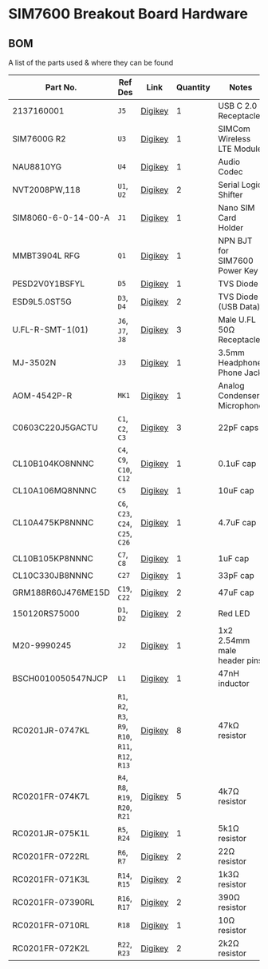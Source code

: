 # SIM7600 Breakout Board Hardware

## BOM

A list of the parts used & where they can be found

| Part No.            | Ref Des                                            | Link                                                                                                         | Quantity | Notes                         |
| ------------------- | -------------------------------------------------- | ------------------------------------------------------------------------------------------------------------ | -------- | ----------------------------- |
| 2137160001          | `J5`                                               | [Digikey](https://www.digikey.com/en/products/detail/molex/2137160001/13662558)                              | 1        | USB C 2.0 Receptacle          |
| SIM7600G R2         | `U3`                                               | [Digikey](https://www.digikey.com/en/products/detail/simcom-wireless-solutions-limited/SIM7600G-R2/15841466) | 1        | SIMCom Wireless LTE Module    |
| NAU8810YG           | `U4`                                               | [Digikey](https://www.digikey.com/en/products/detail/nuvoton-technology-corporation/NAU8810YG/4271435)       | 1        | Audio Codec                   |
| NVT2008PW,118       | `U1`, `U2`                                         | [Digikey](https://www.digikey.com/en/products/detail/nxp-usa-inc/nvt2008pw-118/2530413)                      | 2        | Serial Logic Shifter          |
| SIM8060-6-0-14-00-A | `J1`                                               | [Digikey](https://www.digikey.com/en/products/detail/gct/sim8060-6-0-14-00-a/9859630)                        | 1        | Nano SIM Card Holder          |
| MMBT3904L RFG       | `Q1`                                               | [Digikey](https://www.digikey.com/en/products/detail/taiwan-semiconductor-corporation/mmbt3904l-rfg/7357838) | 1        | NPN BJT for SIM7600 Power Key |
| PESD2V0Y1BSFYL      | `D5`                                               | [Digikey](https://www.digikey.com/en/products/detail/nexperia-usa-inc/pesd2v0y1bsfyl/8628181)                | 1        | TVS Diode                     |
| ESD9L5.0ST5G        | `D3`, `D4`                                         | [Digikey](https://www.digikey.com/en/products/detail/onsemi/ESD9L5-0ST5G/1693175)                            | 2        | TVS Diode (USB Data)          |
| U.FL-R-SMT-1(01)    | `J6`, `J7`, `J8`                                   | [Digikey](https://www.digikey.com/en/products/detail/hirose-electric-co-ltd/U-FL-R-SMT-1-01/3978494)         | 3        | Male U.FL 50Ω Receptacle      |
| MJ-3502N            | `J3`                                               | [Digikey](https://www.digikey.com/en/products/detail/cui-devices/MJ-3502N/281266)                            | 1        | 3.5mm Headphone Phone Jack    |
| AOM-4542P-R         | `MK1`                                              | [Digikey](https://www.digikey.com/en/products/detail/pui-audio-inc/AOM-4542P-R/1745490)                      | 1        | Analog Condenser Microphone   |
| C0603C220J5GACTU    | `C1`, `C2`, `C3`                                   | [Digikey](https://www.digikey.com/en/products/detail/kemet/C0603C220J5GACTU/411055)                          | 3        | 22pF caps                     |
| CL10B104KO8NNNC     | `C4`, `C9`, `C10`, `C12`                           | [Digikey](https://www.digikey.com/en/products/detail/samsung-electro-mechanics/CL10B104KO8NNNC/3886663)      | 1        | 0.1uF cap                     |
| CL10A106MQ8NNNC     | `C5`                                               | [Digikey](https://www.digikey.com/en/products/detail/samsung-electro-mechanics/CL10A106MQ8NNNC/3886777)      | 1        | 10uF cap                      |
| CL10A475KP8NNNC     | `C6`, `C23`, `C24`, `C25`, `C26`                   | [Digikey](https://www.digikey.com/en/products/detail/samsung-electro-mechanics/CL10A475KP8NNNC/3886702)      | 1        | 4.7uF cap                     |
| CL10B105KP8NNNC     | `C7`, `C8`                                         | [Digikey](https://www.digikey.com/en/products/detail/samsung-electro-mechanics/CL10B105KP8NNNC/3887604)      | 1        | 1uF cap                       |
| CL10C330JB8NNNC     | `C27`                                              | [Digikey](https://www.digikey.com/en/products/detail/samsung-electro-mechanics/CL10C330JB8NNNC/3886728)      | 1        | 33pF cap                      |
| GRM188R60J476ME15D  | `C19`, `C22`                                       | [Digikey](https://www.digikey.com/en/products/detail/murata-electronics/GRM188R60J476ME15D/5877410)          | 2        | 47uF cap                      |
| 150120RS75000       | `D1`, `D2`                                         | [Digikey](https://www.digikey.com/en/products/detail/w%C3%BCrth-elektronik/150120RS75000/4489939)            | 2        | Red LED                       |
| M20-9990245         | `J2`                                               | [Digikey](https://www.digikey.com/en/products/detail/harwin-inc/M20-9990245/3728225)                         | 1        | 1x2 2.54mm male header pins   |
| BSCH0010050547NJCP  | `L1`                                               | [Digikey](https://www.digikey.com/en/products/detail/pulse-electronics/BSCH0010050547NJCP/10508660)          | 1        | 47nH inductor                 |
| RC0201JR-0747KL     | `R1`, `R2`, `R3`, `R9`, `R10`, `R11`, `R12`, `R13` | [Digikey](https://www.digikey.com/en/products/detail/yageo/RC0201JR-0747KL/1948954)                          | 8        | 47kΩ resistor                 |
| RC0201FR-074K7L     | `R4`, `R8`, `R19`, `R20`, `R21`                    | [Digikey](https://www.digikey.com/en/products/detail/yageo/RC0201FR-074K7L/1948894)                          | 5        | 4k7Ω resistor                 |
| RC0201JR-075K1L     | `R5`, `R24`                                        | [Digikey](https://www.digikey.com/en/products/detail/yageo/RC0201JR-075K1L/5280770)                          | 1        | 5k1Ω resistor                 |
| RC0201FR-0722RL     | `R6`, `R7`                                         | [Digikey](https://www.digikey.com/en/products/detail/yageo/RC0201FR-0722RL/5280378)                          | 2        | 22Ω resistor                  |
| RC0201FR-071K3L     | `R14`, `R15`                                       | [Digikey](https://www.digikey.com/en/products/detail/yageo/RC0201FR-071K3L/3202386)                          | 2        | 1k3Ω resistor                 |
| RC0201FR-07390RL    | `R16`, `R17`                                       | [Digikey](https://www.digikey.com/en/products/detail/yageo/RC0201FR-07390RL/3202404)                         | 2        | 390Ω resistor                 |
| RC0201FR-0710RL     | `R18`                                              | [Digikey](https://www.digikey.com/en/products/detail/yageo/RC0201FR-0710RL/1948874)                          | 1        | 10Ω resistor                  |
| RC0201FR-072K2L     | `R22`, `R23`                                       | [Digikey](https://www.digikey.com/en/products/detail/yageo/RC0201FR-072K2L/5280432)                          | 2        | 2k2Ω resistor                 |